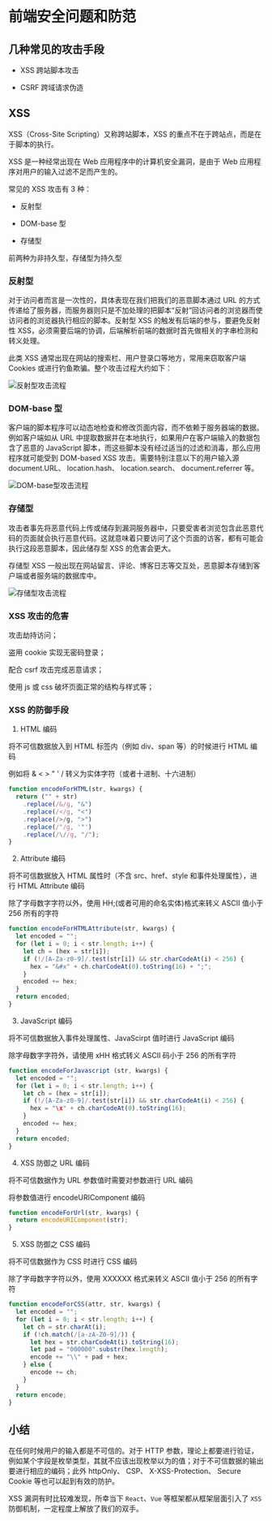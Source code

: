 # 前端安全问题和防范

## 几种常见的攻击手段

- XSS 跨站脚本攻击

- CSRF 跨域请求伪造

## XSS

XSS（Cross-Site Scripting）又称跨站脚本，XSS 的重点不在于跨站点，而是在于脚本的执行。

XSS 是一种经常出现在 Web 应用程序中的计算机安全漏洞，是由于 Web 应用程序对用户的输入过滤不足而产生的。

常见的 XSS 攻击有 3 种：

- 反射型

- DOM-base 型

- 存储型

前两种为非持久型，存储型为持久型

### 反射型

对于访问者而言是一次性的，具体表现在我们把我们的恶意脚本通过 URL 的方式传递给了服务器，而服务器则只是不加处理的把脚本“反射”回访问者的浏览器而使访问者的浏览器执行相应的脚本。反射型 XSS 的触发有后端的参与，要避免反射性 XSS，必须需要后端的协调，后端解析前端的数据时首先做相关的字串检测和转义处理。

此类 XSS 通常出现在网站的搜索栏、用户登录口等地方，常用来窃取客户端 Cookies 或进行钓鱼欺骗。整个攻击过程大约如下：

![反射型攻击流程](./frontend-secure-1.png)

<!-- <input class="input" placeholder="输入任意内容" ref="inputRef" @keyup.enter="handleSearch" />
<button class="button" @click="handleSearch">发起搜索</button>

<div style="margin-top: 12px;">您搜索的内容是：<div id="keyword"></div></div>

<script setup>
import { ref } from 'vue'
const inputRef = ref()
const keywordRef = ref()
const searchValue = ref("")
const handleSearch = () => {
  searchValue.value = inputRef.value.value

  var myDiv = document.getElementById('keyword');

  // 包含脚本的 HTML 代码
  const scriptHTML = inputRef.value.value;

  // 使用 innerHTML 插入 HTML 代码
  myDiv.innerHTML = scriptHTML;
}
</script>

<style scoped>
.input {
  border: solid 1px #ddd;
  border-radius: 4px;
  padding: 0 12px;
  height: 32px;
  line-height: 32px;
  width: 400px;
}
.button {
  background-color: #f2f2f2;
  margin-left: 12px;
  height: 32px;
  padding: 0 12px;
  border-radius: 4px;
}
</style> -->

### DOM-base 型

客户端的脚本程序可以动态地检查和修改页面内容，而不依赖于服务器端的数据。例如客户端如从 URL 中提取数据并在本地执行，如果用户在客户端输入的数据包含了恶意的 JavaScript 脚本，而这些脚本没有经过适当的过滤和消毒，那么应用程序就可能受到 DOM-based XSS 攻击。需要特别注意以下的用户输入源 document.URL、 location.hash、 location.search、 document.referrer 等。

![DOM-base型攻击流程](./frontend-secure-2.png)

### 存储型

攻击者事先将恶意代码上传或储存到漏洞服务器中，只要受害者浏览包含此恶意代码的页面就会执行恶意代码。这就意味着只要访问了这个页面的访客，都有可能会执行这段恶意脚本，因此储存型 XSS 的危害会更大。

存储型 XSS 一般出现在网站留言、评论、博客日志等交互处，恶意脚本存储到客户端或者服务端的数据库中。

![存储型攻击流程](./frontend-secure-3.png)

### XSS 攻击的危害

攻击劫持访问；

盗用 cookie 实现无密码登录；

配合 csrf 攻击完成恶意请求；

使用 js 或 css 破坏页面正常的结构与样式等；

### XSS 的防御手段

1. HTML 编码

将不可信数据放入到 HTML 标签内（例如 div、span 等）的时候进行 HTML 编码

例如将 & < > " ' / 转义为实体字符（或者十进制、十六进制）

```js
function encodeForHTML(str, kwargs) {
  return ("" + str)
    .replace(/&/g, "&")
    .replace(/</g, "<")
    .replace(/>/g, ">")
    .replace(/"/g, '"')
    .replace(/\//g, "/");
}
```

2. Attribute 编码

将不可信数据放入 HTML 属性时（不含 src、href、style 和事件处理属性），进行 HTML Attribute 编码

除了字母数字字符以外，使用 HH;(或者可用的命名实体)格式来转义 ASCII 值小于 256 所有的字符

```js
function encodeForHTMLAttribute(str, kwargs) {
  let encoded = "";
  for (let i = 0; i < str.length; i++) {
    let ch = (hex = str[i]);
    if (!/[A-Za-z0-9]/.test(str[i]) && str.charCodeAt(i) < 256) {
      hex = "&#x" + ch.charCodeAt(0).toString(16) + ";";
    }
    encoded += hex;
  }
  return encoded;
}
```

3. JavaScript 编码

将不可信数据放入事件处理属性、JavaScirpt 值时进行 JavaScript 编码

除字母数字字符外，请使用 xHH 格式转义 ASCII 码小于 256 的所有字符

```js
function encodeForJavascript (str, kwargs) {
  let encoded = "";
  for (let i = 0; i < str.length; i++) {
    let ch = (hex = str[i]);
    if (!/[A-Za-z0-9]/.test(str[i]) && str.charCodeAt(i) < 256) {
      hex = "\x" + ch.charCodeAt(0).toString(16);
    }
    encoded += hex;
  }
  return encoded;
}
```

4. XSS 防御之 URL 编码

将不可信数据作为 URL 参数值时需要对参数进行 URL 编码

将参数值进行 encodeURIComponent 编码

```js
function encodeForUrl(str, kwargs) {
  return encodeURIComponent(str);
}
```

5. XSS 防御之 CSS 编码

将不可信数据作为 CSS 时进行 CSS 编码

除了字母数字字符以外，使用 XXXXXX 格式来转义 ASCII 值小于 256 的所有字符

```js
function encodeForCSS(attr, str, kwargs) {
  let encoded = "";
  for (let i = 0; i < str.length; i++) {
    let ch = str.charAt(i);
    if (!ch.match(/[a-zA-Z0-9]/)) {
      let hex = str.charCodeAt(i).toString(16);
      let pad = "000000".substr(hex.length);
      encode += "\\" + pad + hex;
    } else {
      encode += ch;
    }
  }
  return encode;
}
```

## 小结

在任何时候用户的输入都是不可信的。对于 HTTP 参数，理论上都要进行验证，例如某个字段是枚举类型，其就不应该出现枚举以为的值；对于不可信数据的输出要进行相应的编码；此外 httpOnly、 CSP、 X-XSS-Protection、 Secure Cookie 等也可以起到有效的防护。

XSS 漏洞有时比较难发现，所幸当下 `React`、`Vue` 等框架都从框架层面引入了 `XSS` 防御机制，一定程度上解放了我们的双手。
